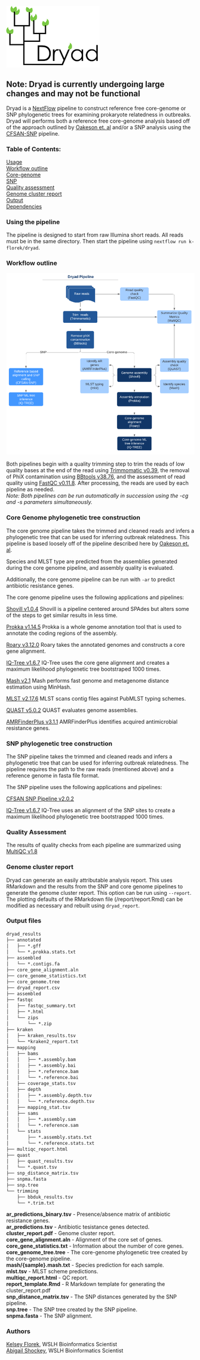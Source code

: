 ![Dryad](/assets/dryad_logo_250.png)

## Note: Dryad is currently undergoing large changes and may not be functional

Dryad is a [NextFlow](https://www.nextflow.io/) pipeline to construct reference free core-genome or SNP phylogenetic trees for examining prokaryote relatedness in outbreaks. Dryad will performs both a reference free core-genome analysis based off of the approach outlined by [Oakeson et. al](https://www.ncbi.nlm.nih.gov/pubmed/30158193) and/or a SNP analysis using the [CFSAN-SNP](https://snp-pipeline.readthedocs.io/en/latest/readme.html) pipeline.

### Table of Contents:
[Usage](#using-the-pipeline)  
[Workflow outline](#workflow-outline)  
[Core-genome](#core-Genome-phylogenetic-tree-construction)  
[SNP](#snp-phylogenetic-tree-construction)  
[Quality assessment](#quality-assessment)  
[Genome cluster report](#genome-cluster-report)  
[Output](#output-files)  
[Dependencies](#dependencies)  

### Using the pipeline
The pipeline is designed to start from raw Illumina short reads. All reads must be in the same directory. Then start the pipeline using `nextflow run k-florek/dryad`.

### Workflow outline

![Workflow](/assets/dryad_workflow_2.0.0.png)

Both pipelines begin with a quality trimming step to trim the reads of low quality bases at the end of the read using [Trimmomatic v0.39](http://www.usadellab.org/cms/?page=trimmomatic), the removal of PhiX contamination using [BBtools v38.76](https://jgi.doe.gov/data-and-tools/bbtools/), and the assessment of read quality using [FastQC v0.11.8](https://www.bioinformatics.babraham.ac.uk/projects/fastqc/). After processing, the reads are used by each pipeline as needed.  
*Note: Both pipelines can be run automatically in succession using the -cg and -s parameters simultaneously.*

### Core Genome phylogenetic tree construction
The core genome pipeline takes the trimmed and cleaned reads and infers a phylogenetic tree that can be used for inferring outbreak relatedness. This pipeline is based loosely off of the pipeline described here by [Oakeson et. al](https://www.ncbi.nlm.nih.gov/pubmed/30158193).

Species and MLST type are predicted from the assemblies generated during the core genome pipeline, and assembly quality is evaluated.

Additionally, the core genome pipeline can be run with `-ar` to predict antibiotic resistance genes.

The core genome pipeline uses the following applications and pipelines:

[Shovill v1.0.4](https://github.com/tseemann/shovill)
Shovill is a pipeline centered around SPAdes but alters some of the steps to get similar results in less time.

[Prokka v1.14.5](https://github.com/tseemann/prokka)
Prokka is a whole genome annotation tool that is used to annotate the coding regions of the assembly.

[Roary v3.12.0](https://github.com/sanger-pathogens/Roary)
Roary takes the annotated genomes and constructs a core gene alignment.

[IQ-Tree v1.6.7](http://www.iqtree.org/)
IQ-Tree uses the core gene alignment and creates a maximum likelihood phylogenetic tree bootstraped 1000 times.

[Mash v2.1](https://github.com/marbl/Mash)
Mash performs fast genome and metagenome distance estimation using MinHash.

[MLST v2.17.6](https://github.com/tseemann/mlst)
MLST scans contig files against PubMLST typing schemes.

[QUAST v5.0.2](http://bioinf.spbau.ru/quast)
QUAST evaluates genome assemblies.

[AMRFinderPlus v3.1.1](https://github.com/ncbi/amr)
AMRFinderPlus identifies acquired antimicrobial resistance genes.

### SNP phylogenetic tree construction
The SNP pipeline takes the trimmed and cleaned reads and infers a phylogenetic tree that can be used for inferring outbreak relatedness. The pipeline requires the path to the raw reads (mentioned above) and a reference genome in fasta file format.

The SNP pipeline uses the following applications and pipelines:

[CFSAN SNP Pipeline v2.0.2](https://github.com/CFSAN-Biostatistics/snp-pipeline)

[IQ-Tree v1.6.7](http://www.iqtree.org/)
IQ-Tree uses an alignment of the SNP sites to create a maximum likelihood phylogenetic tree bootstrapped 1000 times.

### Quality Assessment
The results of quality checks from each pipeline are summarized using [MultiQC v1.8](https://multiqc.info/)

### Genome cluster report
Dryad can generate an easily attributable analysis report. This uses RMarkdown and the results from the SNP and core genome pipelines to generate the genome cluster report. This option can be run using `--report`. The plotting defaults of the RMarkdown file (/report/report.Rmd) can be modified as necessary and rebuilt using `dryad_report`.

### Output files

```
dryad_results
├── annotated
│   ├── *.gff
│   └── *.prokka.stats.txt
├── assembled
│   └── *.contigs.fa
├── core_gene_alignment.aln
├── core_genome_statistics.txt
├── core_genome.tree
├── dryad_report.csv
├── assembled
├── fastqc
│   ├── fastqc_summary.txt
│   ├── *.html
│   └── zips
│       └── *.zip 
├── kraken
│   ├── kraken_results.tsv
│   └── *kraken2_report.txt
├── mapping
│   ├── bams
│   │   ├── *.assembly.bam
│   │   ├── *.assembly.bai
│   │   ├── *.reference.bam
│   │   └── *.reference.bai
│   ├── coverage_stats.tsv
│   ├── depth
│   │   ├── *.assembly.depth.tsv
│   │   └── *.reference.depth.tsv
│   ├── mapping_stat.tsv
│   ├── sams
│   │   ├── *.assembly.sam
│   │   └── *.reference.sam
│   └── stats
│       ├── *.assembly.stats.txt
│       └── *.reference.stats.txt
├── multiqc_report.html
├── quast
│   ├── quast_results.tsv
│   └── *.quast.tsv
├── snp_distance_matrix.tsv
├── snpma.fasta
├── snp.tree
└── trimming
    ├── bbduk_results.tsv
    └── *.trim.txt
```
**ar_predictions_binary.tsv** - Presence/absence matrix of antibiotic resistance genes.  
**ar_predictions.tsv** - Antibiotic tesistance genes detected.  
**cluster_report.pdf** - Genome cluster report.  
**core_gene_alignment.aln** - Alignment of the core set of genes.  
**core_gene_statistics.txt** - Information about the number of core genes.  
**core_genome_tree.tree** - The core-genome phylogenetic tree created by the core-genome pipeline.  
**mash/{sample}.mash.txt** - Species prediction for each sample.  
**mlst.tsv** - MLST scheme predictions.  
**multiqc_report.html** - QC report.  
**report_template.Rmd** - R Markdown template for generating the cluster_report.pdf  
**snp_distance_matrix.tsv** - The SNP distances generated by the SNP pipeline.  
**snp.tree** - The SNP tree created by the SNP pipeline.  
**snpma.fasta** - The SNP alignment.  

### Authors
[Kelsey Florek](https://github.com/k-florek), WSLH Bioinformatics Scientist  
[Abigail Shockey](https://github.com/AbigailShockey), WSLH Bioinformatics Scientist
